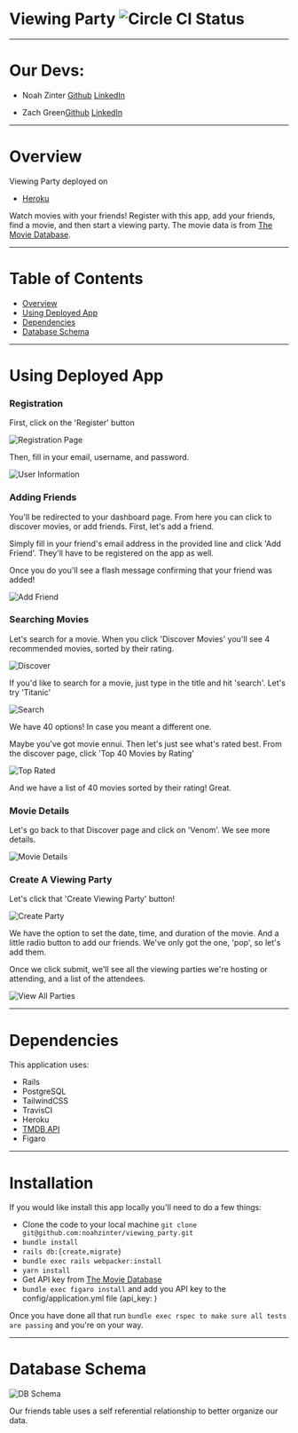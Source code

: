 # Viewing Party ![Circle CI Status](https://circleci.com/gh/viewing_party.svg?style=svg/?branch=main)

---
# Our Devs:
* Noah Zinter [Github](https://github.com/NoahZinter) [LinkedIn](https://linkedin.com.in/noahzinter)

* Zach Green[Github](https://github.com/zachjamesgreen) [LinkedIn](https://linkedin.com.in/zachjamesgreen)

---

# Overview

Viewing Party deployed on

- [Heroku](https://viewingpartynz.herokuapp.com/)

Watch movies with your friends! Register with this app, add your friends, find a movie, and then start a viewing party. The movie data is from [The Movie Database](https://www.themoviedb.org/).

---

# Table of Contents
- [Overview](#overview)
- [Using Deployed App](#using-deployed-app)
- [Dependencies](#dependencies)
- [Database Schema](#database-schema)

---
 # Using Deployed App

### Registration 

First, click on the 'Register' button

![Registration Page](images/registration.png)

Then, fill in your email, username, and password. 

![User Information](images/registration_2.png)

### Adding Friends

You'll be redirected to your dashboard page. From here you can click to discover movies, or add friends. First, let's add a friend. 

Simply fill in your friend's email address in the provided line and click 'Add Friend'. They'll have to be registered on the app as well. 

Once you do you'll see a flash message confirming that your friend was added!

![Add Friend](images/add_friend.png)

### Searching Movies

Let's search for a movie. When you click 'Discover Movies' you'll see 4 recommended movies, sorted by their rating. 

![Discover](images/discover.png)

If you'd like to search for a movie, just type in the title and hit 'search'. Let's try 'Titanic'

![Search](images/titanic_search.png)

We have 40 options! In case you meant a different one. 

Maybe you've got movie ennui. Then let's just see what's rated best. From the discover page, click 'Top 40 Movies by Rating'

![Top Rated](images/top_rated.png)

And we have a list of 40 movies sorted by their rating! Great. 

### Movie Details

Let's go back to that Discover page and click on 'Venom'. We see more details. 

![Movie Details](images/movie_details.png)

### Create A Viewing Party

Let's click that 'Create Viewing Party' button!

![Create Party](images/viewparty_create.png)

We have the option to set the date, time, and duration of the movie. And a little radio button to add our friends. We've only got the one, 'pop', so let's add them. 

Once we click submit, we'll see all the viewing parties we're hosting or attending, and a list of the attendees. 

![View All Parties](images/viewparty_view.png)


---

# Dependencies

This application uses:

- Rails
- PostgreSQL
- TailwindCSS
- TravisCI
- Heroku
- [TMDB API](https://developers.themoviedb.org/3/getting-started/introduction)
- Figaro

___

# Installation

If you would like install this app locally you'll need to do a few things:

- Clone the code to your local machine `git clone git@github.com:noahzinter/viewing_party.git `
- `bundle install`
- `rails db:{create,migrate}`
- `bundle exec rails webpacker:install`
- `yarn install`
- Get API key from [The Movie Database](https://developers.themoviedb.org/3/getting-started/introduction)
- `bundle exec figaro install` and add you API key to the config/application.yml file (api_key: <key>)

Once you have done all that run `bundle exec rspec to make sure all tests are passing` and you're on your way.

___

# Database Schema

![DB Schema](images/Viewing_Party_DB.jpg)


Our friends table uses a self referential relationship to better organize our data. 







